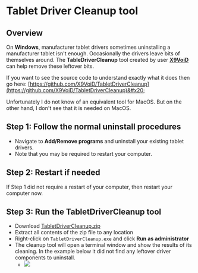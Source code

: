 # Tablet Driver Cleanup tool

## Overview

On **Windows**, manufacturer tablet drivers sometimes uninstalling a manufacturer tablet isn't enough. Occasionally the drivers leave bits of themselves around. The **TableDriverCleanup** tool created by user [**X9VoiD**](https://github.com/X9VoiD) can help remove these leftover bits.

If you want to see the source code to understand exactly what it does then go here: [https://github.com/X9VoiD/TabletDriverCleanup](https://github.com/X9VoiD/TabletDriverCleanup)&#x20;

Unfortunately I do not know of an equivalent tool for MacOS. But on the other hand, I don't see that it is needed on MacOS.

## Step 1: Follow the normal uninstall procedures

* Navigate to **Add/Remove programs** and uninstall your existing tablet drivers.&#x20;
* Note that you may be required to restart your computer.

## Step 2: Restart if needed

If Step 1 did not require a restart of your computer, then restart your computer now.

## Step 3: Run the TabletDriverCleanup tool

* Download [TabletDriverCleanup.zip](https://github.com/X9VoiD/WinUSBCleanup/releases/latest)&#x20;
* Extract all contents of the zip file to any location
* Right-click on `TabletDriverCleanup.exe` and click **Run as administrator**&#x20;
* The cleanup tool will open a terminal window and show the results of its cleaning. In the example below it did not find any leftover driver components to uninstall.
  * ![](<../../.gitbook/assets/Screenshot 2023-03-01 125517.png>)

